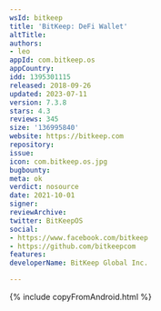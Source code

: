 ```yaml
---
wsId: bitkeep
title: 'BitKeep: DeFi Wallet'
altTitle: 
authors:
- leo
appId: com.bitkeep.os
appCountry: 
idd: 1395301115
released: 2018-09-26
updated: 2023-07-11
version: 7.3.8
stars: 4.3
reviews: 345
size: '136995840'
website: https://bitkeep.com
repository: 
issue: 
icon: com.bitkeep.os.jpg
bugbounty: 
meta: ok
verdict: nosource
date: 2021-10-01
signer: 
reviewArchive: 
twitter: BitKeepOS
social:
- https://www.facebook.com/bitkeep
- https://github.com/bitkeepcom
features: 
developerName: BitKeep Global Inc.

---
```


 {% include copyFromAndroid.html %}
